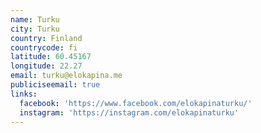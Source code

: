 ```yaml
---
name: Turku
city: Turku
country: Finland
countrycode: fi
latitude: 60.45167
longitude: 22.27
email: turku@elokapina.me
publiciseemail: true
links:
  facebook: 'https://www.facebook.com/elokapinaturku/'
  instagram: 'https://instagram.com/elokapinaturku'
---
```


